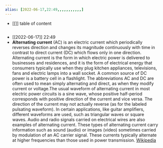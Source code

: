 ```yaml
---
alias: [2022-06-17,22:49,,,,,,,,,,,]
---
```

- [[]]
table of content
```toc
```

- [[2022-06-17]] 22:49
- **Alternating current** (AC) is an electric current which periodically reverses direction and changes its magnitude continuously with time in contrast to direct current (DC) which flows only in one direction. Alternating current is the form in which electric power is delivered to businesses and residences, and it is the form of electrical energy that consumers typically use when they plug kitchen appliances, televisions, fans and electric lamps into a wall socket. A common source of DC power is a battery cell in a flashlight. The abbreviations AC and DC are often used to mean simply alternating and direct, as when they modify current or voltage.The usual waveform of alternating current in most electric power circuits is a sine wave, whose positive half-period corresponds with positive direction of the current and vice versa.  The direction of the current may not actually reverse (as for the labeled pulsating waveform).  In certain applications, like guitar amplifiers, different waveforms are used, such as triangular waves or square waves. Audio and radio signals carried on electrical wires are also examples of alternating current. These types of alternating current carry information such as sound (audio) or images (video) sometimes carried by modulation of an AC carrier signal. These currents typically alternate at higher frequencies than those used in power transmission.
[Wikipedia](https://en.wikipedia.org/wiki/Alternating%20current)